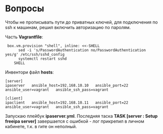 # Вопросы

Чтобы не прописывать пути до приватных ключей, для подключения по ssh к машинам, решил включить авторизацию по паролям.

Часть **Vagrantfile**:

```
 box.vm.provision "shell", inline: <<-SHELL
      sed -i 's/PasswordAuthentication no/PasswordAuthentication yes/g' /etc/ssh/sshd_config
      systemctl restart sshd
    SHELL
```

Инвентори файл **hosts**:

```
[server]
ipaserver   ansible_host=192.168.10.10   ansible_port=22   ansible_user=vagrant   ansible_ssh_pass=vagrant

[client]
ipaclient   ansible_host=192.168.10.11   ansible_port=22   ansible_user=vagrant   ansible_ssh_pass=vagrant
```

Запускаю плейбук **ipaserver.yml**. Последняя таска **TASK [server : Setup freeipa server]** завершается с ошибкой - лог прикрепил в личном кабинете, т.к. в гите он неполный.